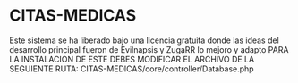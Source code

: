 # CITAS-MEDICAS
Este sistema se ha liberado bajo una licencia gratuita donde las ideas del desarrollo principal fueron de Evilnapsis y ZugaRR lo mejoro y adapto
PARA LA INSTALACION DE ESTE DEBES MODIFICAR EL ARCHIVO DE LA SEGUIENTE RUTA: CITAS-MEDICAS/core/controller/Database.php
